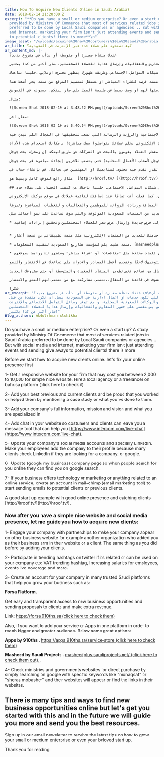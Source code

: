 ```yaml
---
title: How To Acquire New Clients Online in Saudi Arabia?
date: 2018-02-14 21:20:00 Z
excerpt: "**Do you have a small or medium enterprise? Or even a start up? A study
  provided by Ministry Of Commerce that most of services related jobs in Saudi Arabia
  preferred to be done by Local Saudi companies or agencies .. But with social media
  and internet, marketing your firm isn't just attending events and sending give aways
  to potential clients! there is more**\n"
image_asset: "/uploads/acquire%20new%20costumers%20in%20saudi%20arabia.png"
ar_title: كيف تستحوذ على عملاء جدد عبر الإنترنت في السعودية؟
ar_content_md: |-
  عندك منشأة صغيرة أو متوسطة أو بدأت في مشروع جديد؟

  الدراسات تثبت أن معظم الاعمال التي تكون خدمات او اعمال ادارية في السعودية يفضل ان تكون منفذة من قبل الشركات والوكالات السعودية المحلية. و مع توفر وسائل التواصل الاجتماعي والإنترنت، التسويق مو بس مقتصر على حضور المعارض والفعاليات وإرسال هدايا للعملاء المحتملين. صار أكثر من كذا بكثير!

  قبل لا نجاوب على سؤال كيف تحصل على عملاء جدد عبر الإنترنت، لازم نركز اول شي على تواجدك في شبكات التواصل الاجتماعي وطريقة ظهورك بمظهر محترف اونلاين..خلينا نساعدك

  ١. قم بإنشاء موقع إلكتروني لمنشأتك. قد يكلفك الموقع البسيط السهل ما بين ٢،٠٠٠ إلى ١،٠٠٠٠ ريال سهل الاستخدام وبواجهة احترافية. تستطيع الاستعانة بشركة محلية عن طريق منصة فرصة للشراء المباشر او مستقل لتصميم الموقع من منصة بحر أضغط هنا

  ٢. قم بإضافة عملائك السابقين والحاليين في الموقع وخليك فخور بأعمالك معهم قدمت لهم من مساعدة عن طريق ذكر قائمة بالخدمات التي قدمتها لهم او وصف بسيط عن طبيعة العمل يلي صار بينكم. يسمونه في التسويق testimonials

  مثال:

  ![Screen Shot 2018-02-19 at 3.48.22 PM.png](/uploads/Screen%20Shot%202018-02-19%20at%203.48.22%20PM.png)

  مثال اخر:

  ![Screen Shot 2018-02-19 at 3.49.04 PM.png](/uploads/Screen%20Shot%202018-02-19%20at%203.49.04%20PM.png)

  ٣. اضف معلومات شركتك بالكامل مثل العنوان والجوال ووسائل التواصل الاجتماعية والرؤية والرسالة التي تسعى لتحقيقها في المجال اللي تبدع فيه.

  ٤. قم بإضافة دردشة في موقعك الإلكتروني يخلي عملائك يتواصلوا معك مباشرة! بإمكانك استخدام هذه الأداة [https://www.intercom.com/live-chat](https://www.intercom.com/live-chat)

  ٥. قم بتحديث حسابات التواصل الاجتماعي الخاصة بشركتك في لينكد إن وتأكد من إضافة موظفيك لأسم الشركة في حسابهم الخاص، لأن معظم العملاء يقومون بالبحث عن الشركات عن طريق لينكد إن ومحرك بحث جوجل.

  ٦. لا تنسى تحديث صفحة الشركة في (جوجل لأصحاب الأعمال المحلية) حتى يتسنى للآخرين إيجادك مباشرة في بحث جوجل.

  ٧. إذا كان نشاطك التجاري في مجال التقنية والتسويق أو أي مجال يتعلق بخدمات التواصل الاجتماعي او اي مجال تقدر تقدم فيه محتوى لمتابعيك او المهتمين في مجالك، قم بإنشاء حساب في mail-chimp (أداة تسويقية عن طريق البريد الإلكتروني) لتبدأ بإرسال بريد إلكتروني لعملائك المحتملين أو السابقين.

  مثال رائع لموقع كامل وبسيط هو  [http://hroof.tv/ ](http://hroof.tv/)

  ## الآن وبعد حصولك على موقع إلكتروني محترف وتواجد ممتاز في شبكات التواصل الاجتماعي، خلينا ناخذك عن كيفية الحصول على عملاء جدد:

  ١. قم بالتفاعل مع شركات أخرى وكسبهم كشريك حتى يتسنى لشركتك الظهور في مواقع أعمال مختلفة. على سبيل المثال أن تضيفك شركة أخرى في موقعهم الإلكتروني كعميل، كما فعلت أنت تمامًا عند إضافتك لقائمة عملائك في موقع شركتك الإلكتروني.

  ٢. شارك في الهاشتاقات النشطة في تويتر إذا كان لها علاقة بمجالك أو إذا تمكَّنت من استخدامها لصالح شركتك. مثل هاشتاق القيمة المضافة وزيادة الرواتب للموظفين والفعاليات والتغطيات المباشرة وغيرها.

  ٣. قم بإنشاء حساب لمنشأتك في العديد من المنصات السعودية الموثوقة والتي سوف تساعدك على نمو أعمالك مثل:

  * منصة فرصة: للوصول بكل سهولة وشفافية إلى فرص جديدة وإرسال عرض سعر للعملاء المحتملين وتحقيق إيرادات إضافية. [[https://forsa.910ths.sa >أضغط هنا<](https://forsa.910ths.sa)]


  * اضف تطبيقك أو خدمتك للعديد من المنصات الإلكترونية مثل منصة تطبيقاتي من تسعة أعشار. \[[https://apps.910ths.sa/service-store أضغط هنا](https://apps.910ths.sa/service-store)\]

  * منصة مشيد بلس لمؤسسة مشاريع السعودية لتقنية المعلومات. [masheedplus.saudiprojects.net/ أضغط هنا](masheedplus.saudiprojects.net)

  * قم بتصفح المواقع الحكومية مثل الوزارات للشراء المباشر عن طريق بحث جوجل مع استخدام كلمات محددة مثل "مناقصات" أو "شراء مباشر" وستظهر لك روابط بموقعهم.

  في كثير من النصائح  و الطرق يلي تساعدك للحصول على فرص عمل جديدة عبر الإنترنت، لكن في الوقت الحالي، أعمل على هذه النصائح وسوف نقوم بتوجيهك لاحقًا وتقديم أفضل المصادر والادوات يلي تساعدك في الانتشار والنمو.

  اشترك في نشرتنا البريدية ليصلك كل جديد في عالم الأعمال من نصائح تخص تطوير المنشآت الصغيرة والمتوسطة أو حتى مشروعك الجديد.

  اذا تشوف في فائدة من المقال..نتمنى مشاركته مع من تتمنى لهم النمو والانتشار.

  شكرا
ar_excerpt: "عندك منشأة صغيرة أو متوسطة أو بدأت في مشروع جديد؟ \n\nالدراسات تثبت أن
  معظم الاعمال التي تكون خدمات او اعمال ادارية في السعودية يفضل ان تكون منفذة من قبل
  الشركات والوكالات السعودية المحلية. و مع توفر وسائل التواصل الاجتماعي والإنترنت،
  التسويق مو بس مقتصر على حضور المعارض والفعاليات وإرسال هدايا للعملاء المحتملين.
  صار أكثر من كذا بكثير!"
Blog_authors: Abdulrhman Alshikha
---
```


Do you have a small or medium enterprise? Or even a start up? A study provided by Ministry Of Commerce that most of services related jobs in Saudi Arabia preferred to be done by Local Saudi companies or agencies .. But with social media and internet, marketing your firm isn't just attending events and sending give aways to potential clients! there is more

Before we start how to acquire new clients online..let's fix your online presence first

1- Get a responsive website for your firm that may cost you between 2,000 to 10,000 for simple nice website. Hire a local agency or a freelancer on bahr.sa platform (click here to check it)

2- Add your best previous and current clients and be proud that you worked or helped them by mentioning a case study or what you've done to them.

3- Add your company's full information, mission and vision and what you are specialized in.

4- Add chat in your website so costumers and clients can leave you a message tool that can help you [https://www.intercom.com/live-chat](https://www.intercom.com/live-chat).

5- Update your company's social media accounts and specially LinkedIn. Make your employees add the company to their profile because many clients check LinkedIn if they are looking for a company. or google.

6- Update (google my business) company page so when people search for you online they can find you on google search.

7- If your business offers technology or marketing or anything related to an online service, create an account in mail-chimp (email marketing tool) to start sending emails to potential clients or previous clients.

A good start up example with good online presence and catching clients [http://hroof.tv/](http://hroof.tv/).

### Now after you have a simple nice website and social media presence, let me guide you how to acquire new clients:

1- Engage your company with partnerships to make your company appear on other business website for example another organization who added you as their business arm in their website or a client. The same thing as you did before by adding your clients.

2- Participate in trending hashtags on twitter if its related or can be used on your company e.x: VAT trending hashtag, Increasing salaries for employees, events live coverage and more.

3- Create an account for your company in many trusted Saudi platforms that help you grow your business such as:

**Forsa Platform.**

Get easy and transparent access to new business opportunities and
sending proposals to clients and make extra revenue.

Link:  [https://forsa.910ths.sa   (click here to check them)](https://forsa.910ths.sa/)

Also, if you want to add your service or Apps in one platform in order to reach bigger and greater audience.  Below some great options:

**Apps by 910ths** .
[https://apps.910ths.sa/service-store (click here to check them)](https://apps.910ths.sa/service-store)

**Masheed by Saudi Projects .**
[masheedplus.saudiprojects.net/ (click here to check them out).](masheedplus.saudiprojects.net/).

4- Check ministries and governments websites for direct purchase  by simply searching on google with specific keywords like "monaqsat" or "sheraa mobasher" and their websites will appear or find the links in their websites.

## There is many tips and ways to find new business opportunities online but let's get you started with this and in the future we will guide you more and send you the best resources.

Sign up in our email newsletter to receive the latest tips on how to grow your small or medium enterprise or even your beloved start up.

Thank you for reading